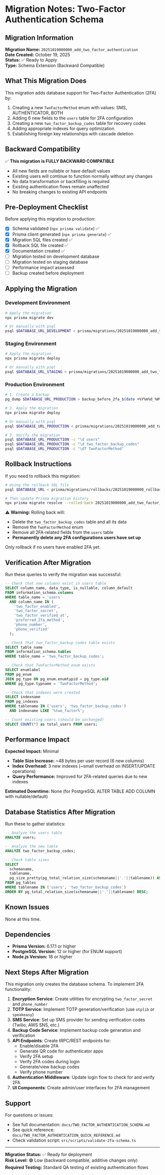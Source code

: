 # Migration Notes: Two-Factor Authentication Schema

## Migration Information

**Migration Name:** `20251019000000_add_two_factor_authentication`  
**Date Created:** October 19, 2025  
**Status:** ✅ Ready to Apply  
**Type:** Schema Extension (Backward Compatible)

## What This Migration Does

This migration adds database support for Two-Factor Authentication (2FA) by:

1. Creating a new `TwoFactorMethod` enum with values: SMS, AUTHENTICATOR, BOTH
2. Adding 6 new fields to the `users` table for 2FA configuration
3. Creating a new `two_factor_backup_codes` table for recovery codes
4. Adding appropriate indexes for query optimization
5. Establishing foreign key relationships with cascade deletion

## Backward Compatibility

✅ **This migration is FULLY BACKWARD COMPATIBLE**

- All new fields are nullable or have default values
- Existing users will continue to function normally without any changes
- No data transformation or backfilling is required
- Existing authentication flows remain unaffected
- No breaking changes to existing API endpoints

## Pre-Deployment Checklist

Before applying this migration to production:

- [x] Schema validated (`npx prisma validate`) ✅
- [x] Prisma client generated (`npx prisma generate`) ✅
- [x] Migration SQL files created ✅
- [x] Rollback SQL file created ✅
- [x] Documentation created ✅
- [ ] Migration tested on development database
- [ ] Migration tested on staging database
- [ ] Performance impact assessed
- [ ] Backup created before deployment

## Applying the Migration

### Development Environment

```bash
# Apply the migration
npx prisma migrate dev

# Or manually with psql
psql $DATABASE_URL_DEVELOPMENT < prisma/migrations/20251019000000_add_two_factor_authentication/migration.sql
```

### Staging Environment

```bash
# Apply the migration
npx prisma migrate deploy

# Or manually with psql
psql $DATABASE_URL_STAGING < prisma/migrations/20251019000000_add_two_factor_authentication/migration.sql
```

### Production Environment

```bash
# 1. Create a backup
pg_dump $DATABASE_URL_PRODUCTION > backup_before_2fa_$(date +%Y%m%d_%H%M%S).sql

# 2. Apply the migration
npx prisma migrate deploy

# Or manually with psql
psql $DATABASE_URL_PRODUCTION < prisma/migrations/20251019000000_add_two_factor_authentication/migration.sql

# 3. Verify the migration
psql $DATABASE_URL_PRODUCTION -c "\d users"
psql $DATABASE_URL_PRODUCTION -c "\d two_factor_backup_codes"
psql $DATABASE_URL_PRODUCTION -c "\dT TwoFactorMethod"
```

## Rollback Instructions

If you need to rollback this migration:

```bash
# Using the rollback SQL file
psql $DATABASE_URL < prisma/migrations/rollbacks/20251019000000_rollback_two_factor_authentication.sql

# Then update Prisma migration history
npx prisma migrate resolve --rolled-back 20251019000000_add_two_factor_authentication
```

⚠️ **Warning:** Rolling back will:
- Delete the `two_factor_backup_codes` table and all its data
- Remove the `TwoFactorMethod` enum
- Remove all 2FA-related fields from the `users` table
- **Permanently delete any 2FA configurations users have set up**

Only rollback if no users have enabled 2FA yet.

## Verification After Migration

Run these queries to verify the migration was successful:

```sql
-- Check that new columns exist in users table
SELECT column_name, data_type, is_nullable, column_default 
FROM information_schema.columns 
WHERE table_name = 'users' 
  AND column_name IN (
    'two_factor_enabled',
    'two_factor_secret',
    'two_factor_verified_at',
    'preferred_2fa_method',
    'phone_number',
    'phone_verified'
  );

-- Check that two_factor_backup_codes table exists
SELECT table_name 
FROM information_schema.tables 
WHERE table_name = 'two_factor_backup_codes';

-- Check that TwoFactorMethod enum exists
SELECT enumlabel 
FROM pg_enum 
JOIN pg_type ON pg_enum.enumtypid = pg_type.oid 
WHERE pg_type.typname = 'TwoFactorMethod';

-- Check that indexes were created
SELECT indexname 
FROM pg_indexes 
WHERE tablename IN ('users', 'two_factor_backup_codes')
  AND indexname LIKE '%two_factor%';

-- Count existing users (should be unchanged)
SELECT COUNT(*) as total_users FROM users;
```

## Performance Impact

**Expected Impact:** Minimal

- **Table Size Increase:** ~48 bytes per user record (6 new columns)
- **Index Overhead:** 3 new indexes (~small overhead on INSERT/UPDATE operations)
- **Query Performance:** Improved for 2FA-related queries due to new indexes

**Estimated Downtime:** None (for PostgreSQL ALTER TABLE ADD COLUMN with nullable/default)

## Database Statistics After Migration

Run these to gather statistics:

```sql
-- Analyze the users table
ANALYZE users;

-- Analyze the new table
ANALYZE two_factor_backup_codes;

-- Check table sizes
SELECT 
  schemaname,
  tablename,
  pg_size_pretty(pg_total_relation_size(schemaname||'.'||tablename)) AS size
FROM pg_tables
WHERE tablename IN ('users', 'two_factor_backup_codes')
ORDER BY pg_total_relation_size(schemaname||'.'||tablename) DESC;
```

## Known Issues

None at this time.

## Dependencies

- **Prisma Version:** 6.17.1 or higher
- **PostgreSQL Version:** 12 or higher (for ENUM support)
- **Node.js Version:** 18 or higher

## Next Steps After Migration

This migration only creates the database schema. To implement 2FA functionality:

1. **Encryption Service**: Create utilities for encrypting `two_factor_secret` and `phone_number`
2. **TOTP Service**: Implement TOTP generation/verification (use `otplib` or `speakeasy`)
3. **SMS Service**: Set up SMS provider for sending verification codes (Twilio, AWS SNS, etc.)
4. **Backup Code Service**: Implement backup code generation and verification
5. **API Endpoints**: Create tRPC/REST endpoints for:
   - Enable/disable 2FA
   - Generate QR code for authenticator apps
   - Verify 2FA setup
   - Verify 2FA codes during login
   - Generate/view backup codes
   - Verify phone number
6. **Authentication Middleware**: Update login flow to check for and verify 2FA
7. **UI Components**: Create admin/user interfaces for 2FA management

## Support

For questions or issues:
- See full documentation: `docs/TWO_FACTOR_AUTHENTICATION_SCHEMA.md`
- See quick reference: `docs/TWO_FACTOR_AUTHENTICATION_QUICK_REFERENCE.md`
- Check validation script: `src/scripts/validate-2fa-schema.ts`

---

**Migration Status:** ✅ Ready for deployment  
**Risk Level:** 🟢 Low (backward compatible, additive changes only)  
**Required Testing:** Standard QA testing of existing authentication flows
